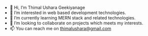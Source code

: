 - 👋 Hi, I’m Thimal Ushara Geekiyanage
- 👀 I’m interested in web based development technologies.
- 🌱 I’m currently learning MERN stack and related technologies.
- 💞️ I’m looking to collaborate on projects which meets my interests.
- 📫 You can reach me on thimalushara@gmail.com
